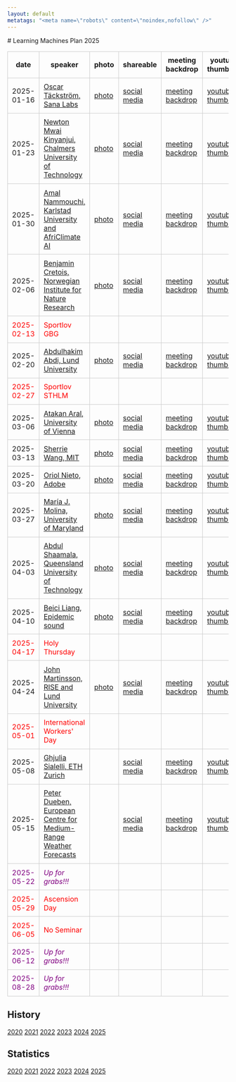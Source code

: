 ```yaml
---
layout: default
metatags: "<meta name=\"robots\" content=\"noindex,nofollow\" />"
---
```

<style type="text/css" scoped>
td, th {border: 1px solid #ccc; padding: 0.6em;}
table {border-collapse: collapse;}
</style># Learning Machines Plan 2025

| date | speaker                                   | photo | shareable | meeting backdrop | youtube thumbnail | <a title="Speaker, Title, Abstract, Bio, Photo. Strikethrough means we don't have it yet.">comment</a>        |
| ---- | ----------------------------------------- | ----- | ----- | ----- | ----- | -------------- |
|  2025-01-16  |  [Oscar Täckström, Sana Labs](2025-01-16.md)  |  [photo](2025-01-16-photo-oscar-tackstrom.jpg)  |  [social media ](2025-01-16-social-media-oscar-tackstrom.jpg)  |  [meeting backdrop ](2025-01-16-meeting-backdrop-oscar-tackstrom.jpg)  |  [youtube thumbnail ](2025-01-16-youtube-thumbnail-oscar-tackstrom.jpg)  |  STABP  |
|  2025-01-23  |  [Newton Mwai Kinyanjui, Chalmers University of Technology](2025-01-23.md)  |  [photo](2025-01-23-photo-newton-mwai-kinyanjui.jpg)  |  [social media ](2025-01-23-social-media-newton-mwai-kinyanjui.jpg)  |  [meeting backdrop ](2025-01-23-meeting-backdrop-newton-mwai-kinyanjui.jpg)  |  [youtube thumbnail ](2025-01-23-youtube-thumbnail-newton-mwai-kinyanjui.jpg)  |  STABP  |
|  2025-01-30  |  [Amal Nammouchi, Karlstad University and AfriClimate AI](2025-01-30.md)  |  [photo](2025-01-30-photo-amal-nammouchi.jpg)  |  [social media ](2025-01-30-social-media-amal-nammouchi.jpg)  |  [meeting backdrop ](2025-01-30-meeting-backdrop-amal-nammouchi.jpg)  |  [youtube thumbnail ](2025-01-30-youtube-thumbnail-amal-nammouchi.jpg)  |  STABP  |
|  2025-02-06  |  [Benjamin Cretois, Norwegian Institute for Nature Research](2025-02-06.md)  |  [photo](2025-02-06-photo-benjamin-cretois.jpg)  |  [social media ](2025-02-06-social-media-benjamin-cretois.jpg)  |  [meeting backdrop ](2025-02-06-meeting-backdrop-benjamin-cretois.jpg)  |  [youtube thumbnail ](2025-02-06-youtube-thumbnail-benjamin-cretois.jpg)  |  STABP  |
| <span style="color:red"> 2025-02-13 </span> | <span style="color:red"> Sportlov GBG </span> | <span style="color:red">  </span> | <span style="color:red">  </span> | <span style="color:red">  </span> | <span style="color:red">  </span> | <span style="color:red"> CANCELLED </span> |
|  2025-02-20  |  [Abdulhakim Abdi, Lund University](2025-02-20.md)  |  [photo](2025-02-20-photo-abdulhakim-abdi.jpg)  |  [social media ](2025-02-20-social-media-abdulhakim-abdi.jpg)  |  [meeting backdrop ](2025-02-20-meeting-backdrop-abdulhakim-abdi.jpg)  |  [youtube thumbnail ](2025-02-20-youtube-thumbnail-abdulhakim-abdi.jpg)  |  STABP  |
| <span style="color:red"> 2025-02-27 </span> | <span style="color:red"> Sportlov STHLM </span> | <span style="color:red">  </span> | <span style="color:red">  </span> | <span style="color:red">  </span> | <span style="color:red">  </span> | <span style="color:red"> CANCELLED </span> |
|  2025-03-06  |  [Atakan Aral, University of Vienna](2025-03-06.md)  |  [photo](2025-03-06-photo-atakan-aral.jpg)  |  [social media ](2025-03-06-social-media-atakan-aral.jpg)  |  [meeting backdrop ](2025-03-06-meeting-backdrop-atakan-aral.jpg)  |  [youtube thumbnail ](2025-03-06-youtube-thumbnail-atakan-aral.jpg)  |  STABP  |
|  2025-03-13  |  [Sherrie Wang, MIT](2025-03-13.md)  |  [photo](2025-03-13-photo-sherrie-wang.jpg)  |  [social media ](2025-03-13-social-media-sherrie-wang.jpg)  |  [meeting backdrop ](2025-03-13-meeting-backdrop-sherrie-wang.jpg)  |  [youtube thumbnail ](2025-03-13-youtube-thumbnail-sherrie-wang.jpg)  |  STABP  |
|  2025-03-20  |  [Oriol Nieto, Adobe](2025-03-20.md)  |  [photo](2025-03-20-photo-oriol-nieto.jpg)  |  [social media ](2025-03-20-social-media-oriol-nieto.jpg)  |  [meeting backdrop ](2025-03-20-meeting-backdrop-oriol-nieto.jpg)  |  [youtube thumbnail ](2025-03-20-youtube-thumbnail-oriol-nieto.jpg)  |  STABP  |
|  2025-03-27  |  [María J. Molina, University of Maryland](2025-03-27.md)  |  [photo](2025-03-27-photo-maria-j.-molina.jpg)  |  [social media ](2025-03-27-social-media-maria-j.-molina.jpg)  |  [meeting backdrop ](2025-03-27-meeting-backdrop-maria-j.-molina.jpg)  |  [youtube thumbnail ](2025-03-27-youtube-thumbnail-maria-j.-molina.jpg)  |  STABP  |
|  2025-04-03  |  [Abdul Shaamala, Queensland University of Technology](2025-04-03.md)  |  [photo](2025-04-03-photo-abdul-shaamala.jpg)  |  [social media ](2025-04-03-social-media-abdul-shaamala.jpg)  |  [meeting backdrop ](2025-04-03-meeting-backdrop-abdul-shaamala.jpg)  |  [youtube thumbnail ](2025-04-03-youtube-thumbnail-abdul-shaamala.jpg)  |  STABP  |
|  2025-04-10  |  [Beici Liang, Epidemic sound](2025-04-10.md)  |  [photo](2025-04-10-photo-beici-liang.jpg)  |  [social media ](2025-04-10-social-media-beici-liang.jpg)  |  [meeting backdrop ](2025-04-10-meeting-backdrop-beici-liang.jpg)  |  [youtube thumbnail ](2025-04-10-youtube-thumbnail-beici-liang.jpg)  |  STABP  |
| <span style="color:red"> 2025-04-17 </span> | <span style="color:red"> Holy Thursday </span> | <span style="color:red">  </span> | <span style="color:red">  </span> | <span style="color:red">  </span> | <span style="color:red">  </span> | <span style="color:red"> CANCELLED </span> |
|  2025-04-24  |  [John Martinsson, RISE and Lund University](2025-04-24.md)  |  [photo](2025-04-24-photo-john-martinsson.jpg)  |  [social media ](2025-04-24-social-media-john-martinsson.jpg)  |  [meeting backdrop ](2025-04-24-meeting-backdrop-john-martinsson.jpg)  |  [youtube thumbnail ](2025-04-24-youtube-thumbnail-john-martinsson.jpg)  |  S~~TA~~BP  |
| <span style="color:red"> 2025-05-01 </span> | <span style="color:red"> International Workers' Day </span> | <span style="color:red">  </span> | <span style="color:red">  </span> | <span style="color:red">  </span> | <span style="color:red">  </span> | <span style="color:red"> CANCELLED </span> |
|  2025-05-08  |  [Ghjulia Sialelli, ETH Zurich](2025-05-08.md)  |    |  [social media ](2025-05-08-social-media-ghjulia-sialelli.jpg)  |  [meeting backdrop ](2025-05-08-meeting-backdrop-ghjulia-sialelli.jpg)  |  [youtube thumbnail ](2025-05-08-youtube-thumbnail-ghjulia-sialelli.jpg)  |  S~~TABP~~  |
|  2025-05-15  |  [Peter Dueben, European Centre for Medium-Range Weather Forecasts](2025-05-15.md)  |    |  [social media ](2025-05-15-social-media-peter-dueben.jpg)  |  [meeting backdrop ](2025-05-15-meeting-backdrop-peter-dueben.jpg)  |  [youtube thumbnail ](2025-05-15-youtube-thumbnail-peter-dueben.jpg)  |  S~~TABP~~  |
| <span style="color:purple"> 2025-05-22 </span> | <span style="color:purple"> *Up for grabs!!!* </span> | <span style="color:purple">  </span> | <span style="color:purple">  </span> | <span style="color:purple">  </span> | <span style="color:purple">  </span> | <span style="color:purple"> ~~STABP~~ </span> |
| <span style="color:red"> 2025-05-29 </span> | <span style="color:red"> Ascension Day  </span> | <span style="color:red">  </span> | <span style="color:red">  </span> | <span style="color:red">  </span> | <span style="color:red">  </span> | <span style="color:red"> CANCELLED </span> |
| <span style="color:red"> 2025-06-05 </span> | <span style="color:red"> No Seminar </span> | <span style="color:red">  </span> | <span style="color:red">  </span> | <span style="color:red">  </span> | <span style="color:red">  </span> | <span style="color:red"> CANCELLED </span> |
| <span style="color:purple"> 2025-06-12 </span> | <span style="color:purple"> *Up for grabs!!!* </span> | <span style="color:purple">  </span> | <span style="color:purple">  </span> | <span style="color:purple">  </span> | <span style="color:purple">  </span> | <span style="color:purple"> ~~STABP~~ </span> |
| <span style="color:purple"> 2025-08-28 </span> | <span style="color:purple"> *Up for grabs!!!* </span> | <span style="color:purple">  </span> | <span style="color:purple">  </span> | <span style="color:purple">  </span> | <span style="color:purple">  </span> | <span style="color:purple"> ~~STABP~~ </span> |

## History 


[2020](/lm/2020) [2021](/lm/2021) [2022](/lm/2022) [2023](/lm/2023) [2024](/lm/2024) [2025](/lm/2025)


## Statistics


[2020](/lm/statistics-2020) [2021](/lm/statistics-2021) [2022](/lm/statistics-2022) [2023](/lm/statistics-2023) [2024](/lm/statistics-2024) [2025](/lm/statistics-2025)

